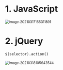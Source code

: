# 1. JavaScript

<img src="https://gitee.com/njuxyf/PictureBed/raw/master/CS-Notes/image-20210317155311891.png" alt="image-20210317155311891" style="zoom:80%;" />





# 2. jQuery

```html
$(selector).action()
```

<img src="https://gitee.com/njuxyf/PictureBed/raw/master/CS-Notes/image-20210318105643544.png" alt="image-20210318105643544" style="zoom:80%;" />